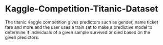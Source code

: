 # Kaggle-Competition-Titanic-Dataset
The titanic Kaggle competition gives predictors such as gender, name ticket fare and more and the user uses a train set to make a predictive model to determine if individuals of a given sample survived or died based on the given predictors.
